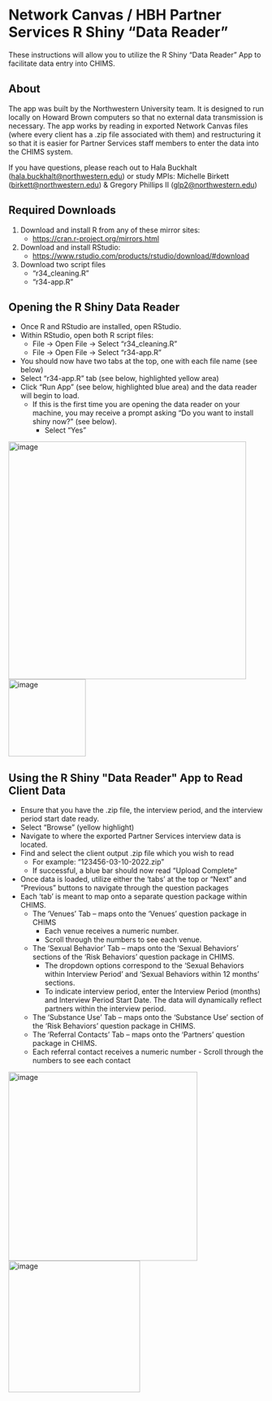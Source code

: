 # Network Canvas / HBH Partner Services R Shiny “Data Reader” 

These instructions will allow you to utilize the R Shiny “Data Reader” App to facilitate data entry into CHIMS.

## About 
The app was built by the Northwestern University team. It is designed to run locally on Howard Brown computers so that no external data transmission is necessary. The app works by reading in exported Network Canvas files (where every client has a .zip file associated with them) and restructuring it so that it is easier for Partner Services staff members to enter the data into the CHIMS system.  

If you have questions, please reach out to Hala Buckhalt (hala.buckhalt@northwestern.edu) or study MPIs: Michelle Birkett (birkett@northwestern.edu) & Gregory Phillips II (glp2@northwestern.edu)

## Required Downloads 

1. Download and install R from any of these mirror sites:
    - https://cran.r-project.org/mirrors.html
2. Download and install RStudio:  
    - https://www.rstudio.com/products/rstudio/download/#download
3. Download two script files 
    -	“r34_cleaning.R” 
    - “r34-app.R”



## Opening the R Shiny Data Reader 
-	Once R and RStudio are installed, open RStudio.
-	Within RStudio, open both R script files:
    -	File -> Open File -> Select “r34_cleaning.R”
    -	File -> Open File -> Select “r34-app.R”
-	You should now have two tabs at the top, one with each file name (see below) 
-	Select “r34-app.R” tab (see below, highlighted yellow area)
-	Click “Run App” (see below, highlighted blue area) and the data reader will begin to load. 
    -	If this is the first time you are opening the data reader on your machine, you may receive a prompt asking “Do you want to install shiny now?” (see below). 
        -	Select “Yes” 
<img width="468" alt="image" src="https://user-images.githubusercontent.com/75645391/176495142-81494e60-4292-4b21-b617-4fdba09b0468.png">
<img width="152" alt="image" src="https://user-images.githubusercontent.com/75645391/176494708-8c9c1fc7-bf29-4160-894a-102df9174a24.png">



## Using the R Shiny "Data Reader" App to Read Client Data 
-	Ensure that you have the .zip file, the interview period, and the interview period start date ready. 
-	Select “Browse” (yellow highlight)
-	Navigate to where the exported Partner Services interview data is located.
-	Find and select the client output .zip file which you wish to read 
    -	For example: “123456-03-10-2022.zip” 
    -	If successful, a blue bar should now read “Upload Complete”
-	Once data is loaded, utilize either the ‘tabs’ at the top or “Next” and “Previous” buttons to navigate through the question packages
-	Each ‘tab’ is meant to map onto a separate question package within CHIMS.
    -	The ‘Venues’ Tab – maps onto the ‘Venues’ question package in CHIMS
        -	Each venue receives a numeric number. 
        -	Scroll through the numbers to see each venue.
    -	The ‘Sexual Behavior’ Tab – maps onto the ‘Sexual Behaviors’ sections of the ‘Risk Behaviors’  question package in CHIMS.
        -	The dropdown options correspond to the ‘Sexual Behaviors within Interview Period’ and ‘Sexual Behaviors within 12 months’ sections.  
        -	To indicate interview period, enter the Interview Period (months) and Interview Period Start Date. The data will dynamically reflect partners within the interview period. 
    -	The ‘Substance Use’ Tab – maps onto the ‘Substance Use’ section of the ‘Risk Behaviors’  question package in CHIMS.
    -	The ‘Referral Contacts’ Tab – maps onto the ‘Partners’ question package in CHIMS.
       - Each referral contact receives a numeric number
        -	Scroll through the numbers to see each contact

<img width="372" alt="image" src="https://user-images.githubusercontent.com/75645391/176495044-4c12c98e-c17d-4066-a1d1-fe3d6c985c19.png">
<img width="259" alt="image" src="https://user-images.githubusercontent.com/75645391/176495056-ea83a663-9b8e-4f71-a33f-e5faea3f56f5.png">


